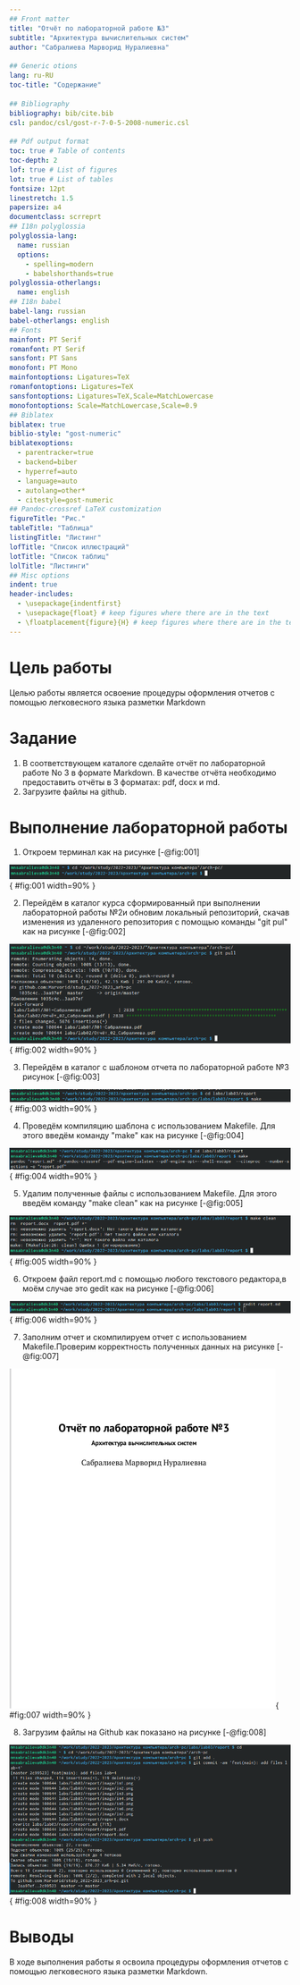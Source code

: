 ```yaml
---
## Front matter
title: "Отчёт по лабораторной работе №3"
subtitle: "Архитектура вычислительных систем"
author: "Сабралиева Марворид Нуралиевна"

## Generic otions
lang: ru-RU
toc-title: "Содержание"

## Bibliography
bibliography: bib/cite.bib
csl: pandoc/csl/gost-r-7-0-5-2008-numeric.csl

## Pdf output format
toc: true # Table of contents
toc-depth: 2
lof: true # List of figures
lot: true # List of tables
fontsize: 12pt
linestretch: 1.5
papersize: a4
documentclass: scrreprt
## I18n polyglossia
polyglossia-lang:
  name: russian
  options:
	- spelling=modern
	- babelshorthands=true
polyglossia-otherlangs:
  name: english
## I18n babel
babel-lang: russian
babel-otherlangs: english
## Fonts
mainfont: PT Serif
romanfont: PT Serif
sansfont: PT Sans
monofont: PT Mono
mainfontoptions: Ligatures=TeX
romanfontoptions: Ligatures=TeX
sansfontoptions: Ligatures=TeX,Scale=MatchLowercase
monofontoptions: Scale=MatchLowercase,Scale=0.9
## Biblatex
biblatex: true
biblio-style: "gost-numeric"
biblatexoptions:
  - parentracker=true
  - backend=biber
  - hyperref=auto
  - language=auto
  - autolang=other*
  - citestyle=gost-numeric
## Pandoc-crossref LaTeX customization
figureTitle: "Рис."
tableTitle: "Таблица"
listingTitle: "Листинг"
lofTitle: "Список иллюстраций"
lotTitle: "Список таблиц"
lolTitle: "Листинги"
## Misc options
indent: true
header-includes:
  - \usepackage{indentfirst}
  - \usepackage{float} # keep figures where there are in the text
  - \floatplacement{figure}{H} # keep figures where there are in the text
---
```


# Цель работы

Целью работы является освоение процедуры оформления отчетов с помощью
легковесного языка разметки Markdown

# Задание

1. В соответствующем каталоге сделайте отчёт по лабораторной работе No 3
в формате Markdown. В качестве отчёта необходимо предоставить отчёты
в 3 форматах: pdf, docx и md.
2. Загрузите файлы на github.


# Выполнение лабораторной работы
1. Откроем терминал как на рисунке [-@fig:001]

![Терминал](image/im1.png){ #fig:001 width=90% }

2. Перейдём в каталог курса сформированный при выполнении лабораторной работы №2и обновим локальный репозиторий, скачав изменения из удаленного репозитория с помощью команды "git pul" как на рисунке [-@fig:002]

![команда "git pul" ](image/im2.png){ #fig:002 width=90% }

3. Перейдём в каталог с шаблоном отчета по лабораторной работе №3 рисунок [-@fig:003]

![Каталог лабораторной работы №3](image/im3.png){ #fig:003 width=90% }

4. Проведём компиляцию шаблона с использованием Makefile. Для этого введём команду "make" как на рисунке [-@fig:004]

![компиляция шаблона](image/im4.png){ #fig:004 width=90% }

5. Удалим полученные файлы с использованием Makefile. Для этого введём команду "make clean" как на рисунке [-@fig:005]

![Удаление файлов](image/im5.png){ #fig:005 width=90% }

6. Откроем файл report.md c помощью любого текстового редактора,в моём случае это gedit как на рисунке [-@fig:006]

![откроем файл](image/im6.png){ #fig:006 width=90% }

7. Заполним отчет и скомпилируем отчет с использованием Makefile.Проверим корректность полученных данных на рисунке [-@fig:007]

![Проверка данных](image/im7.png){ #fig:007 width=90% }

8. Загрузим файлы на Github как показано на рисунке [-@fig:008]

![Загрузка файлов на github](image/im8.png){ #fig:008 width=90% }

# Выводы
В ходе выполнения работы я освоила процедуры оформления отчетов с помощью легковесного языка разметки Markdown.

